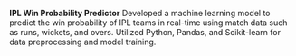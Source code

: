 **IPL Win Probability Predictor**
Developed a machine learning model to predict the win probability of IPL teams in real-time using match data such as runs, wickets, and overs. Utilized Python, Pandas, and Scikit-learn for data preprocessing and model training.
